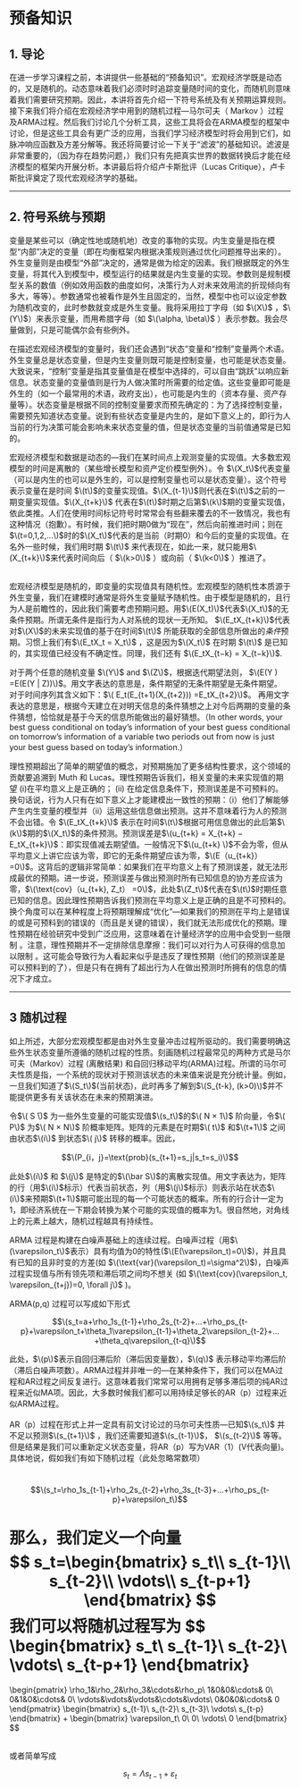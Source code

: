 # 预备知识

## 1. 导论

在进一步学习课程之前，本讲提供一些基础的“预备知识”。宏观经济学既是动态的，又是随机的。动态意味着我们必须时时追踪变量随时间的变化，而随机则意味着我们需要研究预期。因此，本讲将首先介绍一下符号系统及有关预期运算规则。接下来我们将介绍在宏观经济学中用到的随机过程—马尔可夫（ Markov ）过程及ARMA过程。然后我们讨论几个分析工具，这些工具将会在ARMA模型的框架中讨论，但是这些工具会有更广泛的应用，当我们学习经济模型时将会用到它们，如脉冲响应函数及方差分解等。我还将简要讨论一下关于“滤波”的基础知识。滤波是非常重要的，（因为存在趋势问题，）我们只有先把真实世界的数据转换后才能在经济模型的框架内开展分析。本讲最后将介绍卢卡斯批评（Lucas Critique），卢卡斯批评奠定了现代宏观经济学的基础。

---

## 2. 符号系统与预期

变量是某些可以（确定性地或随机地）改变的事物的实现。内生变量是指在模型“内部”决定的变量（即在均衡框架内根据决策规则通过优化问题推导出来的）。外生变量则是由模型“外部”决定的，通常是做为给定的因素。我们根据既定的外生变量，将其代入到模型中，模型运行的结果就是内生变量的实现。参数则是规制模型关系的数值（例如效用函数的曲度如何，决策行为人对未来效用流的折现倾向有多大，等等）。参数通常也被看作是外生且固定的，当然，模型中也可以设定参数为随机改变的，此时参数就变成是外生变量。我将采用拉丁字母（如 $\(X\)$ ，$\(Y\)$）来表示变量，而用希腊字母（如 $\(\alpha, \beta\)$ ）表示参数。我会尽量做到，只是可能偶尔会有些例外。



在描述宏观经济模型的变量时，我们还会遇到“状态”变量和“控制”变量两个术语。外生变量总是状态变量，但是内生变量则既可能是控制变量，也可能是状态变量。大致说来，“控制”变量是指其变量值是在模型中选择的，可以自由“跳跃”以响应新信息。状态变量的变量值则是行为人做决策时所需要的给定值。这些变量即可能是外生的（如一个最常用的术语，政府支出），也可能是内生的（资本存量、资产存量等）。状态变量是根据不同的控制变量要求而预先确定的：为了选择控制变量，需要预先知道状态变量。说到有些状态变量是内生的，是如下意义上的，即行为人当前的行为决策可能会影响未来状态变量的值，但是状态变量的当前值通常是已知的。



宏观经济模型和数据是动态的—我们在某时间点上观测变量的实现值。大多数宏观模型的时间是离散的（某些增长模型和资产定价模型例外）。令 $\(X_t\)$代表变量（可以是内生的也可以是外生的，可以是控制变量也可以是状态变量）。这个符号表示变量在是时间 $\(t\)$的变量实现值。$\(X_{t-1}\)$则代表在$\(t\)$之前的一期变量实现值。$\(X_{t+k}\)$ 代表在$\(t\)$时期之后第$\(k\)$期的变量实现值，依此类推。人们在使用时间标记符号时常常会有些翻来覆去的不一致情况，我也有这种情况（抱歉）。有时候，我们把时期0做为“现在”，然后向前推进时间；则在 $\(t=0,1,2,...\)$时的$\(X_t\)$代表的是当前（时期0）和今后的变量的实现值。在名外一些时候，我们用时期 $\(t\)$ 来代表现在，如此一来，就只能用$\(X_{t+k}\)$来代表时间向后（ $\(k>0\)$ ）或向前（ $\(k<0\)$ ）推进了。

​		
宏观经济模型是随机的，即变量的实现值具有随机性。宏观模型的随机性本质源于外生变量，我们在建模时通常是将外生变量赋予随机性。由于模型是随机的，且行为人是前瞻性的，因此我们需要考虑预期问题。用$\(E(X_t)\)$代表$\(X_t\)$的无条件预期。所谓无条件是指行为人对系统的现状一无所知。 $\(E_tX_{t+k}\)$代表对$\(X\)$的未来实现值的基于在时间$\(t\)$ 所能获取的全部信息所做出的*条件*预期。习惯上我们有$\(E_tX_t = X_t\)$ ，这是因为$\(X_t\)$ 在时期 $\(t\)$ 是已知的，其实现值已经没有不确定性。同理，我们还有 $\(E_tX_{t−k} = X_{t−k}\)$.

对于两个任意的随机变量 $\(Y\)$ and $\(Z\)$，根据迭代期望法则， $\(E(Y ) =E(E(Y | Z))\)$。用文字表达的意思是，条件期望的无条件期望是无条件期望。 对于时间序列其含义如下：$\( E_t(E_{t+1}(X_{t+2})) =E_tX_{t+2}\)$。 再用文字表达的意思是，根据今天建立在对明天信息的条件猜想之上对今后两期的变量的条件猜想，恰恰就是基于今天的信息所能做出的最好猜想。（In other words, your best guess conditional on today’s information  of your best guess conditional on tomorrow’s information  of a variable two periods out from now is just your best guess based on today’s information.）

理性预期超出了简单的期望值的概念，对预期施加了更多结构性要求，这个领域的贡献要追溯到 Muth 和 Lucas。理性预期告诉我们，相关变量的未来实现值的期望 (i)在平均意义上是正确的； (ii) 在给定信息条件下，预测误差是不可预料的。换句话说，行为人只有在如下意义上才能建模出一致性的预期：（i）他们了解能够产生内生变量的模型并（ii）运用这些信息做出预测。这并不意味着行为人的预测不会出错。令 $\(E_tX_{t+k}\)$ 表示在时间$\(t\)$根据可用信息做出的此后第$\(k\)$期的$\(X_t\)$的条件预测。预测误差是$\(u_{t+k} = X_{t+k} − E_tX_{t+k}\)$：即实现值减去期望值。一般情况下$\(u_{t+k} \)$不会为零，但从平均意义上讲它应该为零，即它的无条件期望应该为零，$\(E（u_{t+k}） =0\)$。这背后的逻辑非常简单：如果我们在平均意义上有了预测误差，就无法形成最优的预期。进一步说，预测误差与做出预测时所有已知信息的协方差应该为零，$\(\text{cov}（u_{t+k}, Z_t） =0\)$，此处$\(Z_t\)$代表在$\(t\)$时期任意已知的信息。因此理性预期告诉我们预测在平均意义上是正确的且是不可预料的。换个角度可以在某种程度上将预期理解成“优化”—如果我们的预测在平均上是错误的或是可预料到的错误的（而且是关键的错误），我们就无法形成优化的预期。理性预期在经验研究中受到广泛应用，这意味着在计量经济学的应用中会受到一些限制 。注意，理性预期并不一定排除信息摩擦：我们可以对行为人可获得的信息加以限制 。这可能会导致行为人看起来似乎是违反了理性预期（他们的预测误差是可以预料到的了），但是只有在拥有了超出行为人在做出预测时所拥有的信息的情况下才成立。 

---

## 3 随机过程

如上所述，大部分宏观模型都是由对外生变量冲击过程所驱动的。我们需要明确这些外生状态变量所遵循的随机过程的性质。刻画随机过程最常见的两种方式是马尔可夫（Markov）过程 (离散结果) 和自回归移动平均(ARMA)过程。所谓的马尔可夫性质是指，一个系统的现状对于预测该状态的未来值来说是充分统计量。例如，一旦我们知道了$\(S_t\)$(当前状态)，此时再多了解到$\(S_{t-k}, (k>0)\)$并不能提供更多有关该状态在未来的预期演进。

令$\( S ̄\)$ 为一些外生变量的可能实现值$\(s_t\)$的$\( N × 1\)$ 阶向量，令$\( P\)$ 为$\( N × N\)$ 阶概率矩阵。矩阵的元素是在时期$\( t\)$ 和$\(t+1\)$ 之间由状态$\(i\)$ 到状态$\( j\)$ 转移的概率。因此，

$$\(P_{i，j}=\text{prob}(s_{t+1}=s_j|s_t=s_i)\)$$

此处$\(i\)$ 和  $\(j\)$ 是特定的$\(\bar S\)$的离散实现值。用文字表达为，矩阵的行（用$\(i\)$标示）代表当前状态，列（用$\(j\)$标示）则表示站在状态$\(i\)$来预期$\(t+1\)$期可能出现的每一个可能状态的概率。所有的行合计一定为1，即经济系统在一下期会转换为某个可能的实现值的概率为1。很自然地，对角线上的元素上越大，随机过程越具有持续性。

ARMA 过程是构建在白噪声基础上的连续过程。白噪声过程（用$\(\varepsilon_t\)$表示）具有均值为0的特性($\(E(\varepsilon_t)=0\)$)，并且具有已知的且非时变的方差(如 $\(\text{var}(\varepsilon_t)=\sigma^2\)$)，白噪声过程实现值与所有领先项和滞后项之间均不想关 (如 $\(\text{cov}(\varepsilon_t, \varepsilon_{t+j})=0, \forall j\)$ )。

ARMA(p,q) 过程可以写成如下形式

$$\(s_t=a+\rho_1s_{t-1}+\rho_2s_{t-2}+…+\rho_ps_{t-p}+\varepsilon_t+\theta_1\varepsilon_{t-1}+\theta_2\varepsilon_{t-2}+…+\theta_q\varepsilon_{t-q}\)$$



此处，$\(p\)$表示自回归滞后阶（滞后因变量数），$\(q\)$ 表示移动平均滞后阶（滞后白噪声项数）。ARMA过程并非唯一的—在某种条件下，我们可以在MA过程和AR过程之间反复进行。这意味着我们常常可以用拥有足够多滞后项的纯AR过程来近似MA项。因此，大多数时候我们都可以用持续足够长的AR（p）过程来近似ARMA过程。		
​		
AR（p）过程在形式上并一定具有前文讨论过的马尔可夫性质—已知$\(s_t\)$ 并不足以预测$\(s_{t+1}\)$ ，我们还需要知道$\(s_{t-1}\)$， $\(s_{t-2}\)$ 等等。   但是结果是我们可以重新定义状态变量，将AR（p）写为VAR（1）(V代表向量)。具体地说，假如我们有如下随机过程（此处忽略常数项）


​		$$\(s_t=\rho_1s_{t-1}+\rho_2s_{t-2}+\rho_3s_{t-3}+…+\rho_ps_{t-p}+\varepsilon_t\)$$

那么，我们定义一个向量
$$
s_t=\begin{bmatrix}
  s_t\\
  s_{t-1}\\
  s_{t-2}\\
  \vdots\\
  s_{t-p+1}
\end{bmatrix}
$$
我们可以将随机过程写为
$$
\begin{bmatrix}
  s_t\\
  s_{t-1}\\
  s_{t-2}\\
  \vdots\\
  s_{t-p+1}
\end{bmatrix}
=
\begin{pmatrix}
\rho_1&\rho_2&\rho_3&\cdots&\rho_p\\
1&0&0&\cdots& 0\\
0&1&0&\cdots& 0\\
\vdots&\vdots&\vdots&\cdots&\vdots\\
0&0&0&\cdots& 0
\end{pmatrix}
\begin{bmatrix}
  s_{t-1}\\
  s_{t-2}\\
  s_{t-3}\\
  \vdots\\
  s_{t-p}
\end{bmatrix}
+
\begin{bmatrix}
  \varepsilon_t\\
  0\\
  0\\
  \vdots\\
  0
\end{bmatrix}
$$


​			
或者简单写成

$$s_t=\Lambda s_{t-1}+\varepsilon_t$$		

